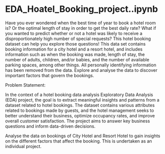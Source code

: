 # EDA_Hoatel_Booking_project..ipynb
Have you ever wondered when the best time of year to book a hotel room is? Or the optimal length of stay in order to get the best daily rate? What if you wanted to predict whether or not a hotel was likely to receive a disproportionately high number of special requests? This hotel booking dataset can help you explore those questions! This data set contains booking information for a city hotel and a resort hotel, and includes information such as when the booking was made, length of stay, the number of adults, children, and/or babies, and the number of available parking spaces, among other things. All personally identifying information has been removed from the data. Explore and analyse the data to discover important factors that govern the bookings.

Problem Statement:

In the context of a hotel booking data analysis Exploratory Data Analysis (EDA) project, the goal is to extract meaningful insights and patterns from a dataset related to hotel bookings. The dataset contains various attributes related to bookings made by guests, and the hotel management seeks to better understand their business, optimize occupancy rates, and improve overall customer satisfaction. The project aims to answer key business questions and inform data-driven decisions.

Analyse the data on bookings of City Hotel and Resort Hotel to gain insights on the different factors that affect the booking. This is undertaken as an individual project.
